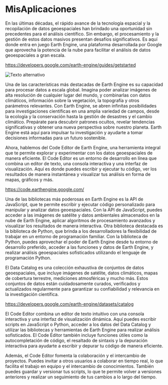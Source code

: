 # MisAplicaciones
En las últimas décadas, el rápido avance de la tecnología espacial y la recopilación de datos geoespaciales han brindado una oportunidad sin precedentes para el análisis científico. Sin embargo, el procesamiento y la gestión de estos datos masivos presentan desafíos significativos. Es aquí donde entra en juego Earth Engine, una plataforma desarrollada por Google que aprovecha la potencia de la nube para facilitar el análisis de datos geoespaciales a gran escala.

https://developers.google.com/earth-engine/guides/getstarted

![Texto alternativo]([MisAplicaciones/ee1.png])

Una de las características más destacadas de Earth Engine es su capacidad para procesar datos a escala global. Imagina poder analizar imágenes de alta resolución de cualquier lugar del mundo, y combinarlas con datos climáticos, información sobre la vegetación, la topografía y otros parámetros relevantes. Con Earth Engine, se abren infinitas posibilidades para investigaciones científicas en una amplia variedad de campos, desde la ecología y la conservación hasta la gestión de desastres y el cambio climático. Prepárate para descubrir patrones ocultos, revelar tendencias significativas y obtener una nueva perspectiva sobre nuestro planeta. Earth Engine está aquí para impulsar tu investigación y ayudarte a tomar decisiones informadas para un futuro sostenible.

Ahora, hablemos del Code Editor de Earth Engine, una herramienta integral que te permite explorar y experimentar con los datos geoespaciales de manera eficiente. El Code Editor es un entorno de desarrollo en línea que combina un editor de texto, una consola interactiva y una interfaz de visualización. Aquí es donde puedes escribir y ejecutar tu código, ver los resultados de manera instantánea y visualizar tus análisis en forma de mapas, gráficos y más.

https://code.earthengine.google.com/

Una de las bibliotecas más poderosas en Earth Engine es la API de JavaScript, que te permite escribir y ejecutar código personalizado para manipular y analizar datos geoespaciales. Con la API de JavaScript, puedes acceder a las imágenes de satélite y datos ambientales almacenados en la nube de Earth Engine, aplicar algoritmos de procesamiento avanzados y visualizar los resultados de manera interactiva. Otra biblioteca destacada es la biblioteca de Python, que brinda a los desarrolladores la flexibilidad de trabajar en un entorno de programación familiar. Con la biblioteca de Python, puedes aprovechar el poder de Earth Engine desde tu entorno de desarrollo preferido, acceder a las funciones y datos de Earth Engine, y realizar análisis geoespaciales sofisticados utilizando el lenguaje de programación Python.

El Data Catalog es una colección exhaustiva de conjuntos de datos geoespaciales, que incluye imágenes de satélite, datos climáticos, mapas de cobertura terrestre, mediciones atmosféricas y mucho más. Estos conjuntos de datos están cuidadosamente curados, verificados y actualizados regularmente para garantizar su confiabilidad y relevancia en la investigación científica.

https://developers.google.com/earth-engine/datasets/catalog

El Code Editor combina un editor de texto intuitivo con una consola interactiva y una interfaz de visualización dinámica. Aquí puedes escribir scripts en JavaScript o Python, acceder a los datos del Data Catalog y utilizar las bibliotecas y herramientas de Earth Engine para realizar análisis sofisticados. El Code Editor también incluye funciones útiles como la autocompletación de código, el resaltado de sintaxis y la depuración interactiva para ayudarte a escribir y depurar tu código de manera eficiente.

Además, el Code Editor fomenta la colaboración y el intercambio de proyectos. Puedes invitar a otros usuarios a colaborar en tiempo real, lo que facilita el trabajo en equipo y el intercambio de conocimientos. También puedes guardar y versionar tus scripts, lo que te permite volver a versiones anteriores y realizar un seguimiento de tus cambios a lo largo del tiempo.
